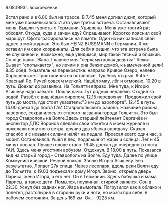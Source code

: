 8.08.1993г. воскресенье.

Встал рано и в 6.00 был на трассе.
  В 7.45 меня догнал джип, который мне уже примелькался. И это уже третья встреча. Останавливают меня. Вышли туристы с Германии. Удивлены. Меня уже третий раз обходят. Откуда, куда и зачем еду? Спрашивают. Коротко пояснил свой маршрут. Сфотографировались на память. Один из них записал свой адрес в мой журнал. Это был HEINZ BUSSMANN с Германии. Я же оставил им свои координаты. Для себя я решил, что эта встреча была не случайной и, возможно, ещё увидимся, мир такой тесный и близкий. 
   Солнце палит. Жара. Главное моя "перламутровая девятка" бежит. Бывает "спотыкается", но лечим и она бежит домой, к намеченной цели!
   8.35 обед. Указатель на перекрёстке: направо Кривое Озеро, налево Хорошенькое. Пристроился на остановке. Тушёнку открыл.
   9.45 - Красный Яр. Ручей совсем мелкий. Нашёл ямку, лёг и отмокаю. 
   10.20 в путь. Доехал до развилки. На Тольятти вправо. Мне туда, к Игорю Агишеву надо заехать. Пошли дачи. Тут родник недалеко. Сходил за водой. Развёл с вишнёвым сиропом.
   12.15 передохнул. Продолжил свой путь до моста, где стоит указатель:"3 км до аэропорта".
   12.45 в путь. 
   14.00 доехал до поста ГАИ Ставропольского района. Название района, наверное, сохранилось от старого названия города Тольятти. Это был город Ставрополь на Волге.Здесь старший лейтенант Сергачёв и инспектор ДПС Воронов сделали свои отметки в моём журнале и пожелали попутного ветра, вручив два яблока впридачу. Сказал спасибо и с новыми силами налёг на педали. 
   Проехал всего один час, а морит. Остановился. Ушёл в лес, подальше от жары и солнца. Лёг и 45 минут поспал. Лучше голове стало.
   16.45 доехал до очередного поста ГАИ. Здесь меня угостили арбузом. Отдохнул. В 18.00 в путь. 
  Показался вид на старый город - Ставрополь на Волге. Еду туда. Далее по улице Коммунистической. Речной вокзал. Звоню Игорю Агишеву. Без результатно.
  Лопает 27я спица. Через лесопарк, вдоль реки Волги еду до Тольятти. 
   к 19.03 подъехал к дому Игоря. Звоню, открыла дверь Лариса, жена Игоря, а его нет. Он в Германии. Здесь бабушка и мама Ларисы, а также дети.
  Помылся, поужинал, стиркой занялся. Сон в 22.30. Уснул без задних ног. Жара вымотала. Погрузился как в облако и полетел, растопырив в стороны руки и ноги, но мозги при себе, в рабочем состоянии. 
  За день 169 км. Ок. - 9225 км.
